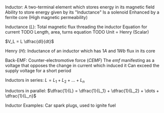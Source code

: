 
Inductor:
	A two-terminal element which stores energy in its magnetic field
	Ability to store energy given by its "Inductance"
	Is a solenoid
	Enhanced by a ferrite core (High magnetic permeability)

Inductance ($L$):
	Total magnetic flux threading the inductor
	Equation for current TODO
	Length, area, turns equation TODO
	Unit = Henry (Scalar)

$V_L = L \dfrac{dI}{dt}$

Henry ($H$):
	Inductance of an inductor which has 1$A$ and 1$Wb$ flux in its core

Back-EMF:
	Counter-electromotive force ($CEMF$)
	The $emf$ manifesting as a voltage that opposes the change in current which induced it
	Can exceed the supply voltage for a short period

Inductors in series:
	$L = L_1 + L_2 + \dots + L_n$

Inductors in parallel:
	$\dfrac{1}{L} = \dfrac{1}{L_1} + \dfrac{1}{L_2} + \dots + \dfrac{1}{L_n}$

Inductor Examples:
	Car spark plugs, used to ignite fuel